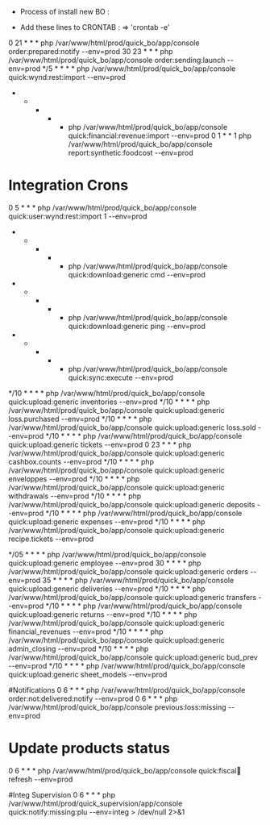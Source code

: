 * Process of install new BO :

- Add these lines to CRONTAB : => 'crontab -e'

0 21 * * * php /var/www/html/prod/quick_bo/app/console order:prepared:notify --env=prod
30 23 * * * php /var/www/html/prod/quick_bo/app/console order:sending:launch --env=prod
*/5 * * * * php /var/www/html/prod/quick_bo/app/console quick:wynd:rest:import --env=prod
* * * * * php /var/www/html/prod/quick_bo/app/console quick:financial:revenue:import  --env=prod
0 1 * * 1 php /var/www/html/prod/quick_bo/app/console report:synthetic:foodcost --env=prod

# Integration Crons
0 5 * * * php /var/www/html/prod/quick_bo/app/console quick:user:wynd:rest:import 1 --env=prod
* * * * * php /var/www/html/prod/quick_bo/app/console quick:download:generic cmd --env=prod
* * * * * php /var/www/html/prod/quick_bo/app/console quick:download:generic ping --env=prod
* * * * * php /var/www/html/prod/quick_bo/app/console quick:sync:execute --env=prod

*/10 * * * * php /var/www/html/prod/quick_bo/app/console quick:upload:generic inventories --env=prod
*/10 * * * * php /var/www/html/prod/quick_bo/app/console quick:upload:generic loss.purchased --env=prod
*/10 * * * * php /var/www/html/prod/quick_bo/app/console quick:upload:generic loss.sold --env=prod
*/10 * * * * php /var/www/html/prod/quick_bo/app/console quick:upload:generic tickets --env=prod
0 23 * * * php /var/www/html/prod/quick_bo/app/console quick:upload:generic cashbox.counts --env=prod
*/10 * * * * php /var/www/html/prod/quick_bo/app/console quick:upload:generic enveloppes --env=prod
*/10 * * * * php /var/www/html/prod/quick_bo/app/console quick:upload:generic withdrawals --env=prod
*/10 * * * * php /var/www/html/prod/quick_bo/app/console quick:upload:generic deposits --env=prod
*/10 * * * * php /var/www/html/prod/quick_bo/app/console quick:upload:generic expenses --env=prod
*/10 * * * * php /var/www/html/prod/quick_bo/app/console quick:upload:generic recipe.tickets --env=prod

*/05 * * * * php /var/www/html/prod/quick_bo/app/console quick:upload:generic employee --env=prod
30 * * * * php /var/www/html/prod/quick_bo/app/console quick:upload:generic orders --env=prod
35 * * * * php /var/www/html/prod/quick_bo/app/console quick:upload:generic deliveries --env=prod
*/10 * * * * php /var/www/html/prod/quick_bo/app/console quick:upload:generic transfers --env=prod
*/10 * * * * php /var/www/html/prod/quick_bo/app/console quick:upload:generic returns --env=prod
*/10 * * * * php /var/www/html/prod/quick_bo/app/console quick:upload:generic financial_revenues --env=prod
*/10 * * * * php /var/www/html/prod/quick_bo/app/console quick:upload:generic admin_closing --env=prod
*/10 * * * * php /var/www/html/prod/quick_bo/app/console quick:upload:generic bud_prev --env=prod
*/10 * * * * php /var/www/html/prod/quick_bo/app/console quick:upload:generic sheet_models --env=prod

#Notifications
0 6 * * * php /var/www/html/prod/quick_bo/app/console order:not:delivered:notify --env=prod
0 6 * * * php /var/www/html/prod/quick_bo/app/console previous:loss:missing --env=prod

# Update products status
0 6 * * * php /var/www/html/prod/quick_bo/app/console quick:fiscal:date:refresh --env=prod

#Integ Supervision
0 6 * * * php /var/www/html/prod/quick_supervision/app/console quick:notify:missing:plu --env=integ > /dev/null 2>&1